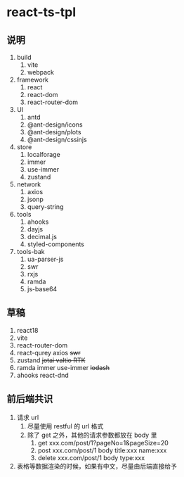 # react-ts-tpl

## 说明

1. build
   1. vite
   2. webpack
2. framework
   1. react
   2. react-dom
   3. react-router-dom
3. UI
   1. antd
   2. @ant-design/icons
   3. @ant-design/plots
   4. @ant-design/cssinjs
4. store
   1. localforage
   2. immer
   3. use-immer
   4. zustand
5. network
   1. axios
   2. jsonp
   3. query-string
6. tools
   1. ahooks
   2. dayjs
   3. decimal.js
   4. styled-components
7. tools-bak
   1. ua-parser-js
   2. swr
   3. rxjs
   4. ramda
   5. js-base64

## 草稿

1. react18
2. vite
3. react-router-dom
4. react-qurey axios ~~swr~~
5. zustand ~~jotai valtio RTK~~
6. ramda immer use-immer ~~lodash~~
7. ahooks react-dnd

## 前后端共识

1. 请求 url
   1. 尽量使用 restful 的 url 格式
   2. 除了 get 之外，其他的请求参数都放在 body 里
      1. get xxx.com/post/1?pageNo=1&pageSize=20
      2. post xxx.com/post/1 body title:xxx name:xxx
      3. delete xxx.com/post/1 body type:xxx
2. 表格等数据渲染的时候，如果有中文，尽量由后端直接给予
